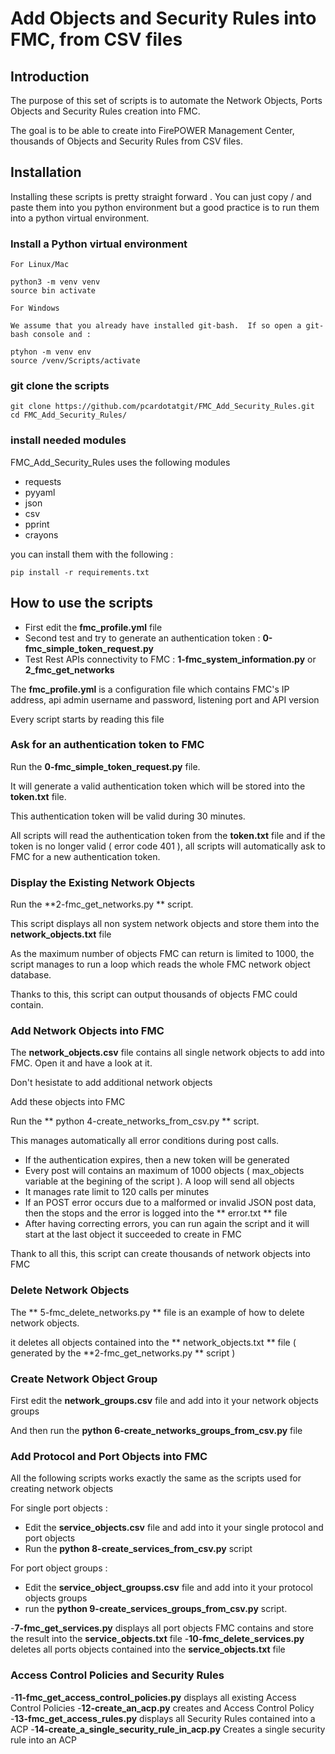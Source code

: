 # Add Objects and Security Rules into FMC, from CSV files

## Introduction

The purpose of this set of scripts is to automate the Network Objects, Ports Objects and Security Rules creation into FMC.

The goal is to be able to create into FirePOWER Management Center, thousands of Objects and Security Rules from CSV files.

## Installation

Installing these scripts is pretty straight forward . You can just copy / and paste them into you python environment but a good practice is to run them into a python virtual environment.

### Install a Python virtual environment

	For Linux/Mac 

	python3 -m venv venv
	source bin activate

	For Windows 
	
	We assume that you already have installed git-bash.  If so open a git-bash console and :

	ptyhon -m venv env 
	source /venv/Scripts/activate

### git clone the scripts

	git clone https://github.com/pcardotatgit/FMC_Add_Security_Rules.git
	cd FMC_Add_Security_Rules/
	
### install needed modules

FMC_Add_Security_Rules uses the following modules

- requests
- pyyaml
- json
- csv
- pprint
- crayons
	
you can install them with the following  :
	
	pip install -r requirements.txt

## How to use the scripts

- First edit the **fmc_profile.yml** file
- Second test and try to generate an authentication token : **0-fmc_simple_token_request.py**
- Test Rest APIs connectivity to FMC : **1-fmc_system_information.py**  or **2_fmc_get_networks**

The **fmc_profile.yml** is a configuration file which contains FMC's IP address, api admin username and password, listening port and API version

Every script starts by reading this file

### Ask for an authentication token to FMC ###

Run the **0-fmc_simple_token_request.py** file.  

It will generate a valid authentication token which will be stored into the **token.txt** file.

This authentication token will be valid during 30 minutes. 

All scripts will read the authentication token from the **token.txt** file and if the token is no longer valid ( error code 401 ), all scripts will automatically ask to FMC for a new authentication token.

### Display the Existing Network Objects ###

Run the **2-fmc_get_networks.py ** script.

This script displays all non system network objects and store them into the **network_objects.txt** file

As the maximum number of objects FMC can return is limited to 1000, the script manages to run a loop which reads the whole FMC network object database.

Thanks to this, this script can output thousands of objects FMC could contain.

### Add Network Objects into FMC ###

The **network_objects.csv** file contains all single network objects to add into FMC. Open it and have a look at it.

Don't hesistate to add additional network objects

Add these objects into FMC 

Run the ** python 4-create_networks_from_csv.py ** script.

This manages automatically all error conditions during post calls.

- If the authentication expires, then a new token will be generated
- Every post will contains an maximum of 1000 objects ( max_objects variable at the begining of the script ). A loop will send all objects
- It manages rate limit to 120 calls per minutes
- If an POST error occurs due to a malformed or invalid JSON post data, then the stops and the error is logged into the ** error.txt ** file
- After having correcting errors, you can run again the script and it will start at the last object it succeeded to create in FMC

Thank to all this, this script can create thousands of network objects into FMC

### Delete Network Objects ###

The ** 5-fmc_delete_networks.py ** file is an example of how to delete network objects.

it deletes all objects contained into the ** network_objects.txt ** file ( generated by the **2-fmc_get_networks.py ** script )

### Create Network Object Group ###

First edit the **network_groups.csv** file and add into it your network objects groups

And then run the **python 6-create_networks_groups_from_csv.py** file

### Add Protocol and Port Objects into FMC ###

All the following scripts works exactly the same as the scripts used for creating network objects

For single port objects :
- Edit the **service_objects.csv** file and add into it your single protocol and port objects
- Run the **python 8-create_services_from_csv.py** script

For port object groups :

- Edit the **service_object_groupss.csv** file and add into it your protocol objects groups
- run the **python 9-create_services_groups_from_csv.py** script.

-**7-fmc_get_services.py** displays all port objects FMC contains and store the result into the **service_objects.txt** file
-**10-fmc_delete_services.py** deletes all ports objects contained into the **service_objects.txt** file

### Access Control Policies and Security Rules ###

-**11-fmc_get_access_control_policies.py** displays all existing Access Control Policies
-**12-create_an_acp.py** creates and Access Control Policy
-**13-fmc_get_access_rules.py** displays all Security Rules contained into a ACP
-**14-create_a_single_security_rule_in_acp.py** Creates a single security rule into an ACP
 
